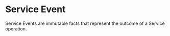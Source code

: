 # Service Event

Service Events are immutable facts that represent the outcome of a Service operation.